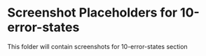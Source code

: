 # Screenshot Placeholders for 10-error-states
This folder will contain screenshots for 10-error-states section
